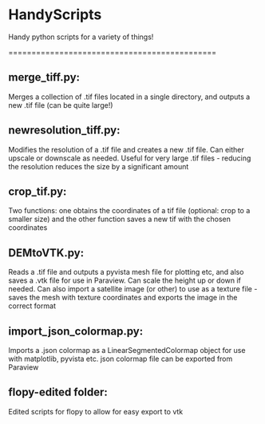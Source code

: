 # HandyScripts
Handy python scripts for a variety of things!

=============================================

## merge_tiff.py:
Merges a collection of .tif files located in a single directory, and outputs a new .tif file (can be quite large!)

## newresolution_tiff.py:
Modifies the resolution of a .tif file and creates a new .tif file. Can either upscale or downscale as needed. Useful for very large .tif files - reducing the resolution reduces the size by a significant amount

## crop_tif.py:
Two functions: one obtains the coordinates of a tif file (optional: crop to a smaller size) and the other function saves a new tif with the chosen coordinates

## DEMtoVTK.py:
Reads a .tif file and outputs a pyvista mesh file for plotting etc, and also saves a .vtk file for use in Paraview. Can scale the height up or down if needed.
Can also import a satellite image (or other) to use as a texture file - saves the mesh with texture coordinates and exports the image in the correct format

## import_json_colormap.py:
Imports a .json colormap as a LinearSegmentedColormap object for use with matplotlib, pyvista etc. json colormap file can be exported from Paraview

## flopy-edited folder:
Edited scripts for flopy to allow for easy export to vtk 